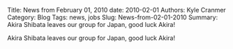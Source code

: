 Title: News from February 01, 2010
date: 2010-02-01
Authors: Kyle Cranmer
Category: Blog
Tags: news, jobs
Slug: News-from-02-01-2010
Summary:  Akira Shibata leaves our group for Japan, good luck Akira!



 Akira Shibata leaves our group for Japan, good luck Akira!


